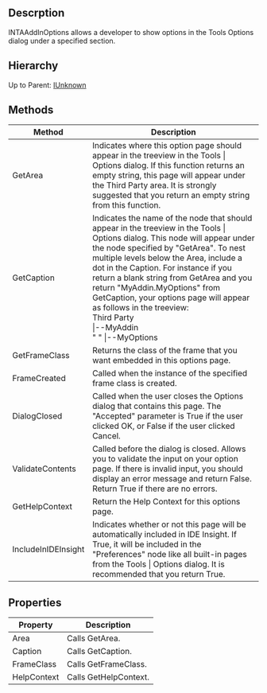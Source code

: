 ## Descrption
INTAAddInOptions allows a developer to show options in the Tools Options dialog under a specified section.

## Hierarchy

Up to Parent: [IUnknown](IInterface)

## Methods

| Method | Description |
| ------------- | ------------- |
| GetArea | Indicates where this option page should appear in the treeview in the Tools \| Options dialog. If this function returns an empty string, this page will appear under the Third Party area.  It is strongly suggested that you return an empty string from this function. |
| GetCaption | Indicates the name of the node that should appear in the treeview in the Tools \| Options dialog.  This node will appear under the node specified by "GetArea".  To nest multiple levels below the Area, include a dot in the Caption.  For instance if you return a blank string from GetArea and you return "MyAddin.MyOptions" from GetCaption, your options page will appear as follows in the treeview:<br> Third Party<br>\|--MyAddin<br>      "   " \|--MyOptions |
| GetFrameClass | Returns the class of the frame that you want embedded in this options page. |
| FrameCreated | Called when the instance of the specified frame class is created. |
| DialogClosed | Called when the user closes the Options dialog that contains this page. The "Accepted" parameter is True if the user clicked OK, or False if the user clicked Cancel. |
| ValidateContents | Called before the dialog is closed. Allows you to validate the input on your option page.  If there is invalid input, you should display an error message and return False.  Return True if there are no errors. |
| GetHelpContext | Return the Help Context for this options page. | 
| IncludeInIDEInsight | Indicates whether or not this page will be automatically included in IDE Insight.  If True, it will be included in the "Preferences" node like all built-in pages from the Tools \| Options dialog.  It is recommended that you return True. |

## Properties

| Property | Description |
| ------------- | ------------- |
| Area | Calls GetArea. |
| Caption | Calls GetCaption. |
| FrameClass | Calls GetFrameClass. |
| HelpContext | Calls GetHelpContext. |
